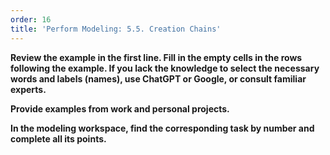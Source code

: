 ```yaml
---
order: 16
title: 'Perform Modeling: 5.5. Creation Chains'
---
```


**Review the example in the first line. Fill in the empty cells in the rows following the example. If you lack the knowledge to select the necessary words and labels (names), use ChatGPT or Google, or consult familiar experts.**

**Provide examples from work and personal projects.**

**In the modeling workspace, find the corresponding task by number and complete all its points.**